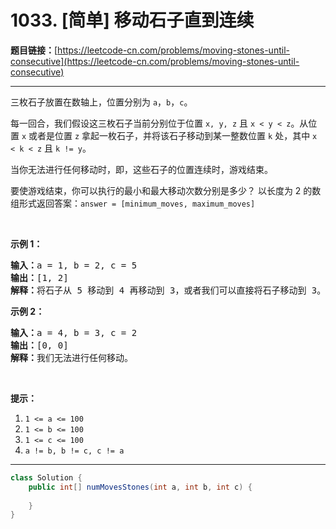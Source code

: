 # 1033. [简单] 移动石子直到连续

**题目链接：**[https://leetcode-cn.com/problems/moving-stones-until-consecutive](https://leetcode-cn.com/problems/moving-stones-until-consecutive)

---

<div class="content__1Y2H">
 <div class="notranslate">
  <p>三枚石子放置在数轴上，位置分别为 <code>a</code>，<code>b</code>，<code>c</code>。</p> 
  <p>每一回合，我们假设这三枚石子当前分别位于位置 <code>x, y, z</code> 且 <code>x &lt; y &lt; z</code>。从位置 <code>x</code> 或者是位置 <code>z</code> 拿起一枚石子，并将该石子移动到某一整数位置 <code>k</code> 处，其中 <code>x &lt; k &lt; z</code> 且 <code>k != y</code>。</p> 
  <p>当你无法进行任何移动时，即，这些石子的位置连续时，游戏结束。</p> 
  <p>要使游戏结束，你可以执行的最小和最大移动次数分别是多少？ 以长度为 2 的数组形式返回答案：<code>answer = [minimum_moves, maximum_moves]</code></p> 
  <p>&nbsp;</p> 
  <p><strong>示例 1：</strong></p> 
  <pre class="language-text"><strong>输入：</strong>a = 1, b = 2, c = 5
<strong>输出：</strong>[1, 2]
<strong>解释：</strong>将石子从 5 移动到 4 再移动到 3，或者我们可以直接将石子移动到 3。
</pre> 
  <p><strong>示例 2：</strong></p> 
  <pre class="language-text"><strong>输入：</strong>a = 4, b = 3, c = 2
<strong>输出：</strong>[0, 0]
<strong>解释：</strong>我们无法进行任何移动。
</pre> 
  <p>&nbsp;</p> 
  <p><strong>提示：</strong></p> 
  <ol> 
   <li><code>1 &lt;= a &lt;= 100</code></li> 
   <li><code>1 &lt;= b &lt;= 100</code></li> 
   <li><code>1 &lt;= c &lt;= 100</code></li> 
   <li><code>a != b, b != c, c != a</code></li> 
  </ol> 
 </div>
</div>

---

```java
class Solution {
    public int[] numMovesStones(int a, int b, int c) {
        
    }
}
```